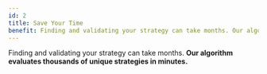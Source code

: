 ```yaml
---
id: 2
title: Save Your Time
benefit: Finding and validating your strategy can take months. Our algorithm evaluates thousands of unique strategies in minutes.
---
```


Finding and validating your strategy can take months. **Our algorithm evaluates thousands of unique strategies in minutes.**